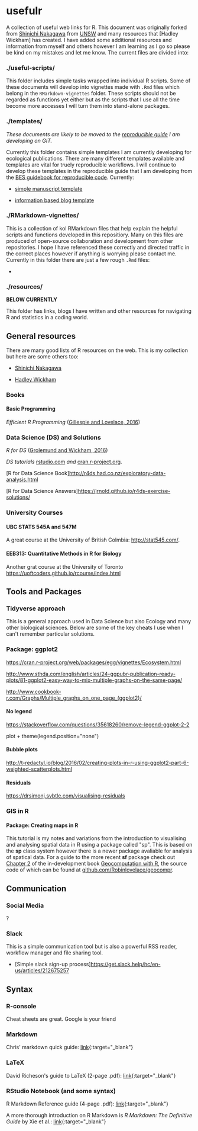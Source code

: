 # usefulr

A collection of useful web links for R. This document was originally forked from [Shinichi Nakagawa]() from [UNSW]() and many resources that [Hadley Wickham] has created. I have added some additional resources and information from myself and others however I am learning as I go so please be kind on my mistakes and let me know. The current files are divided into:

### ./useful-scripts/

This folder includes simple tasks wrapped into individual R scripts. Some of these documents will develop into vignettes made with `.Rmd` files which belong in the `RMarkdown-vignettes` folder. These scripts should not be regarded as functions yet either but as the scripts that I use all the time become more accesses I will turn them into stand-alone packages.

### ./templates/

*These documents are likely to be moved to the [reproducible guide]() I am developing on GIT.*

Currently this folder contains simple templates I am currently developing for ecological publications. There are many different templates available and templates are vital for truely reproducible workflows. I will continue to develop these templates in the reproducible guide that I am developing from the [BES guidebook for reproducible code](). Currently:

- [simple manuscript template]()

- [information based blog template]()

### ./RMarkdown-vignettes/

This is a collection of kol RMarkdown files that help explain the helpful scripts and functions developed in this repositiory. Many on this files are produced of open-source collaboration and development from other repositories. I hope I have referenced these correctly and directed traffic in the correct places however if anything is worrying please contact me. Currently in this folder there are just a few rough `.Rmd` files:

- []()

### ./resources/

**BELOW CURRENTLY**

This folder has links, blogs I have written and other resources for navigating R and statistics in a coding world.

## General resources

There are many good lists of R resources on the web. This is my collection but here are some others too:

- [Shinichi Nakagawa]("https://github.com/itchyshin")

- [Hadley Wickham]("https://github.com/hadley")

### Books

#### Basic Programming

*Efficient R Programming*
([Gillespie and Lovelace, 2016](https://csgillespie.github.io/efficientR/))

### Data Science (DS) and Solutions

*R for DS* ([Grolemund and Wickham, 2016](http://r4ds.had.co.nz/)) 

*DS tutorials* [rstudio.com](https://www.rstudio.com/online-learning/) *and* [cran.r-project.org](https://cran.r-project.org/other-docs.html).

[R for Data Science Book]<http://r4ds.had.co.nz/exploratory-data-analysis.html>

[R for Data Science Answers]<https://jrnold.github.io/r4ds-exercise-solutions/>

### University Courses

#### UBC STATS 545A and 547M

A great course at the University of British Colmbia: <http://stat545.com/>. 

#### EEB313: Quantitative Methods in R for Biology

Another grat course at the University of Toronto <https://uoftcoders.github.io/rcourse/index.html>

## Tools and Packages

### Tidyverse approach

This is a general approach used in Data Science but also Ecology and many other biological sciences. Below are some of the key cheats I use when I can't remember particular solutions.

### Package: ggplot2

<https://cran.r-project.org/web/packages/egg/vignettes/Ecosystem.html>

<http://www.sthda.com/english/articles/24-ggpubr-publication-ready-plots/81-ggplot2-easy-way-to-mix-multiple-graphs-on-the-same-page/>

<http://www.cookbook-r.com/Graphs/Multiple_graphs_on_one_page_(ggplot2)/>

#### No legend

<https://stackoverflow.com/questions/35618260/remove-legend-ggplot-2-2>

plot + theme(legend.position="none")

#### Bubble plots

<http://t-redactyl.io/blog/2016/02/creating-plots-in-r-using-ggplot2-part-6-weighted-scatterplots.html>

#### Residuals

<https://drsimonj.svbtle.com/visualising-residuals>

### GIS in R

#### Package: Creating maps in R

This tutorial is my notes and variations from the introduction to visualising and analysing spatial data in R using a package called "sp". This is based on the **sp** class system however there is a newer package avaliable for analysis of spatical data. For a guide to the more recent **sf** package check out [Chapter 2](http://robinlovelace.net/geocompr/spatial-class.html) of the in-development book [Geocomputation with R](https://github.com/Robinlovelace/geocompr), the source code of which can be found at [github.com/Robinlovelace/geocompr](https://github.com/Robinlovelace/geocompr).

## Communication

### Social Media

?

### Slack

This is a simple communication tool but is also a powerful RSS reader, workflow manager and file sharing tool.

- [Simple slack sign-up process]<https://get.slack.help/hc/en-us/articles/212675257>

## Syntax

### R-console

Cheat sheets are great.  Google is your friend

### Markdown

Chris' markdown quick guide: [link](../Misc/CMsMarkdown){:target="_blank"}

### LaTeX

David Richeson's guide to LaTeX (2-page .pdf): [link](https://users.dickinson.edu/~richesod/latex/latexcheatsheet.pdf){:target="_blank"}

### RStudio Notebook (and some syntax)

R Markdown Reference guide (4-page .pdf): [link](https://www.rstudio.com/wp-content/uploads/2015/03/rmarkdown-reference.pdf){:target="_blank"}

A more thorough introduction on R Markdown is *R Markdown: The Definitive Guide* by Xie et al.: [link](https://bookdown.org/yihui/rmarkdown/){:target="_blank"}